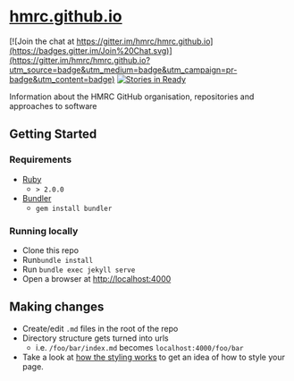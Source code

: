 # [hmrc.github.io](http://hmrc.github.io/)

[![Join the chat at https://gitter.im/hmrc/hmrc.github.io](https://badges.gitter.im/Join%20Chat.svg)](https://gitter.im/hmrc/hmrc.github.io?utm_source=badge&utm_medium=badge&utm_campaign=pr-badge&utm_content=badge) [![Stories in Ready](https://badge.waffle.io/hmrc/hmrc.github.io.png?label=ready&title=Ready)](https://waffle.io/hmrc/hmrc.github.io)

Information about the HMRC GitHub organisation, repositories and approaches to software

## Getting Started

### Requirements

* [Ruby](https://www.ruby-lang.org/) 
	* `> 2.0.0`
* [Bundler](http://bundler.io/) 
	* `gem install bundler`

### Running locally

* Clone this repo
* Run`bundle install`
* Run `bundle exec jekyll serve`
* Open a browser at [http://localhost:4000](http://localhost:4000)

## Making changes

* Create/edit `.md` files in the root of the repo
* Directory structure gets turned into urls
	* i.e. `/foo/bar/index.md` becomes `localhost:4000/foo/bar`
* Take a look at [how the styling works](https://hmrc.github.io/how-the-styling-works.html) to get an idea of how to style your page.
